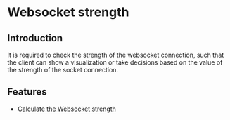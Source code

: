 # Websocket strength
## Introduction
It is required to check the strength of the websocket connection, such that the client can show a visualization or take decisions based on the value of the strength of the socket connection.

## Features
- [Calculate the Websocket strength](calculate-the-websocket-strength.md)
